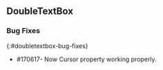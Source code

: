 ## DoubleTextBox

### Bug Fixes
{:#doubletextbox-bug-fixes}

* \#170617- Now Cursor property working properly.
